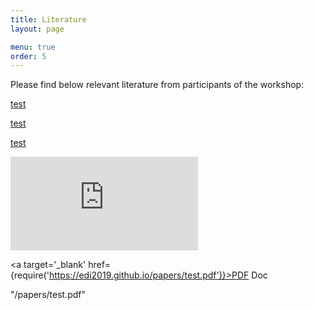 ```yaml
---
title: Literature
layout: page

menu: true
order: 5
---
```


Please find below relevant literature from participants of the workshop:

[test](/papers/test.pdf)

[test](https://edi2019.github.io/papers/test.pdf)

[test](https://edi2019.github.io/papers/test.pdf)

<embed src="https://edi2019.github.io/papers/test.pdf" type="application/pdf" />


<a target='_blank' href={require('https://edi2019.github.io/papers/test.pdf')}>PDF Doc</a>

"/papers/test.pdf"